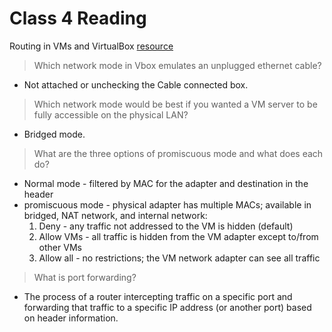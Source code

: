 # Class 4 Reading
 Routing in VMs and VirtualBox
 [resource](https://www.nakivo.com/blog/virtualbox-network-setting-guide/)

> Which network mode in Vbox emulates an unplugged ethernet cable?
   - Not attached or unchecking the Cable connected box.

> Which network mode would be best if you wanted a VM server to be fully accessible on the physical LAN?
   - Bridged mode.

> What are the three options of promiscuous mode and what does each do?
   - Normal mode - filtered by MAC for the adapter and destination in the header
   - promiscuous mode - physical adapter has multiple MACs; available in bridged, NAT network, and internal network:
      1. Deny - any traffic not addressed to the VM is hidden (default)
      2. Allow VMs - all traffic is hidden from the VM adapter except to/from other VMs
      3. Allow all - no restrictions; the VM network adapter can see all traffic

> What is port forwarding?
   - The process of a router intercepting traffic on a specific port and forwarding that traffic to a specific IP address (or another port) based on header information.

